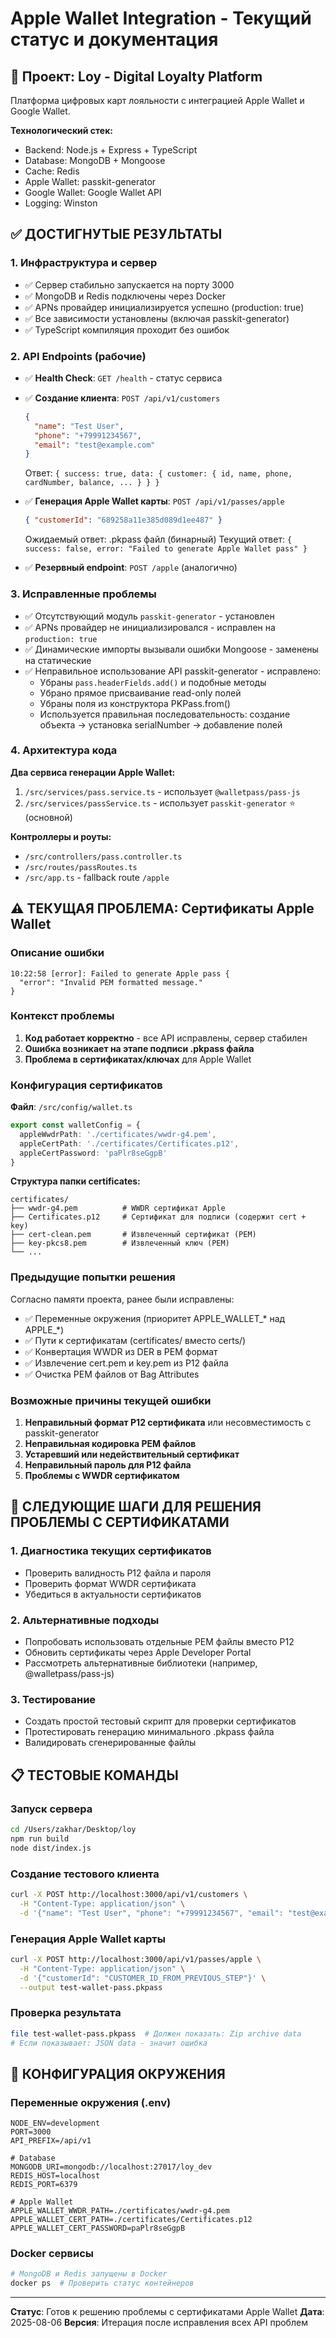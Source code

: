 # Apple Wallet Integration - Текущий статус и документация

## 🎯 Проект: Loy - Digital Loyalty Platform
Платформа цифровых карт лояльности с интеграцией Apple Wallet и Google Wallet.

**Технологический стек:**
- Backend: Node.js + Express + TypeScript
- Database: MongoDB + Mongoose
- Cache: Redis
- Apple Wallet: passkit-generator
- Google Wallet: Google Wallet API
- Logging: Winston

## ✅ ДОСТИГНУТЫЕ РЕЗУЛЬТАТЫ

### 1. Инфраструктура и сервер
- ✅ Сервер стабильно запускается на порту 3000
- ✅ MongoDB и Redis подключены через Docker
- ✅ APNs провайдер инициализируется успешно (production: true)
- ✅ Все зависимости установлены (включая passkit-generator)
- ✅ TypeScript компиляция проходит без ошибок

### 2. API Endpoints (рабочие)
- ✅ **Health Check**: `GET /health` - статус сервиса
- ✅ **Создание клиента**: `POST /api/v1/customers`
  ```json
  {
    "name": "Test User",
    "phone": "+79991234567", 
    "email": "test@example.com"
  }
  ```
  Ответ: `{ success: true, data: { customer: { id, name, phone, cardNumber, balance, ... } } }`

- ✅ **Генерация Apple Wallet карты**: `POST /api/v1/passes/apple`
  ```json
  { "customerId": "689258a11e385d089d1ee487" }
  ```
  Ожидаемый ответ: .pkpass файл (бинарный)
  Текущий ответ: `{ success: false, error: "Failed to generate Apple Wallet pass" }`

- ✅ **Резервный endpoint**: `POST /apple` (аналогично)

### 3. Исправленные проблемы
- ✅ Отсутствующий модуль `passkit-generator` - установлен
- ✅ APNs провайдер не инициализировался - исправлен на `production: true`
- ✅ Динамические импорты вызывали ошибки Mongoose - заменены на статические
- ✅ Неправильное использование API passkit-generator - исправлено:
  - Убраны `pass.headerFields.add()` и подобные методы
  - Убрано прямое присваивание read-only полей
  - Убраны поля из конструктора PKPass.from()
  - Используется правильная последовательность: создание объекта → установка serialNumber → добавление полей

### 4. Архитектура кода
**Два сервиса генерации Apple Wallet:**
1. `/src/services/pass.service.ts` - использует `@walletpass/pass-js`
2. `/src/services/passService.ts` - использует `passkit-generator` ⭐ (основной)

**Контроллеры и роуты:**
- `/src/controllers/pass.controller.ts`
- `/src/routes/passRoutes.ts`
- `/src/app.ts` - fallback route `/apple`

## ⚠️ ТЕКУЩАЯ ПРОБЛЕМА: Сертификаты Apple Wallet

### Описание ошибки
```
10:22:58 [error]: Failed to generate Apple pass {
  "error": "Invalid PEM formatted message."
}
```

### Контекст проблемы
1. **Код работает корректно** - все API исправлены, сервер стабилен
2. **Ошибка возникает на этапе подписи .pkpass файла**
3. **Проблема в сертификатах/ключах** для Apple Wallet

### Конфигурация сертификатов
**Файл**: `/src/config/wallet.ts`
```typescript
export const walletConfig = {
  appleWwdrPath: './certificates/wwdr-g4.pem',
  appleCertPath: './certificates/Certificates.p12', 
  appleCertPassword: 'paPlr8seGgpB'
}
```

**Структура папки certificates:**
```
certificates/
├── wwdr-g4.pem          # WWDR сертификат Apple
├── Certificates.p12     # Сертификат для подписи (содержит cert + key)
├── cert-clean.pem       # Извлеченный сертификат (PEM)
├── key-pkcs8.pem        # Извлеченный ключ (PEM)
└── ...
```

### Предыдущие попытки решения
Согласно памяти проекта, ранее были исправлены:
- ✅ Переменные окружения (приоритет APPLE_WALLET_* над APPLE_*)
- ✅ Пути к сертификатам (certificates/ вместо certs/)
- ✅ Конвертация WWDR из DER в PEM формат
- ✅ Извлечение cert.pem и key.pem из P12 файла
- ✅ Очистка PEM файлов от Bag Attributes

### Возможные причины текущей ошибки
1. **Неправильный формат P12 сертификата** или несовместимость с passkit-generator
2. **Неправильная кодировка PEM файлов**
3. **Устаревший или недействительный сертификат**
4. **Неправильный пароль для P12 файла**
5. **Проблемы с WWDR сертификатом**

## 🎯 СЛЕДУЮЩИЕ ШАГИ ДЛЯ РЕШЕНИЯ ПРОБЛЕМЫ С СЕРТИФИКАТАМИ

### 1. Диагностика текущих сертификатов
- Проверить валидность P12 файла и пароля
- Проверить формат WWDR сертификата
- Убедиться в актуальности сертификатов

### 2. Альтернативные подходы
- Попробовать использовать отдельные PEM файлы вместо P12
- Обновить сертификаты через Apple Developer Portal
- Рассмотреть альтернативные библиотеки (например, @walletpass/pass-js)

### 3. Тестирование
- Создать простой тестовый скрипт для проверки сертификатов
- Протестировать генерацию минимального .pkpass файла
- Валидировать сгенерированные файлы

## 📋 ТЕСТОВЫЕ КОМАНДЫ

### Запуск сервера
```bash
cd /Users/zakhar/Desktop/loy
npm run build
node dist/index.js
```

### Создание тестового клиента
```bash
curl -X POST http://localhost:3000/api/v1/customers \
  -H "Content-Type: application/json" \
  -d '{"name": "Test User", "phone": "+79991234567", "email": "test@example.com"}'
```

### Генерация Apple Wallet карты
```bash
curl -X POST http://localhost:3000/api/v1/passes/apple \
  -H "Content-Type: application/json" \
  -d '{"customerId": "CUSTOMER_ID_FROM_PREVIOUS_STEP"}' \
  --output test-wallet-pass.pkpass
```

### Проверка результата
```bash
file test-wallet-pass.pkpass  # Должен показать: Zip archive data
# Если показывает: JSON data - значит ошибка
```

## 🔧 КОНФИГУРАЦИЯ ОКРУЖЕНИЯ

### Переменные окружения (.env)
```
NODE_ENV=development
PORT=3000
API_PREFIX=/api/v1

# Database
MONGODB_URI=mongodb://localhost:27017/loy_dev
REDIS_HOST=localhost
REDIS_PORT=6379

# Apple Wallet
APPLE_WALLET_WWDR_PATH=./certificates/wwdr-g4.pem
APPLE_WALLET_CERT_PATH=./certificates/Certificates.p12
APPLE_WALLET_CERT_PASSWORD=paPlr8seGgpB
```

### Docker сервисы
```bash
# MongoDB и Redis запущены в Docker
docker ps  # Проверить статус контейнеров
```

---

**Статус**: Готов к решению проблемы с сертификатами Apple Wallet
**Дата**: 2025-08-06
**Версия**: Итерация после исправления всех API проблем
